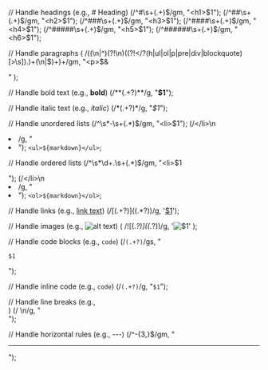 // Handle headings (e.g., # Heading)
(/^#\s+(.+)$/gm, "<h1>$1</h1>");
  (/^##\s+(.+)$/gm, "<h2>$1</h2>");
  (/^###\s+(.+)$/gm, "<h3>$1</h3>");
  (/^####\s+(.+)$/gm, "<h4>$1</h4>");
  (/^#####\s+(.+)$/gm, "<h5>$1</h5>");
  (/^######\s+(.+)$/gm, "<h6>$1</h6>");

// Handle paragraphs
(
/((\n|^)(?!\n)((?!<\/?(h|ul|ol|p|pre|div|blockquote)[>\s]).)+(\n|$)+)+/gm,
    "<p>$&</p>"
);

// Handle bold text (e.g., **bold**)
(/\*\*(.+?)\*\*/g, "<strong>$1</strong>");

// Handle italic text (e.g., _italic_)
(/\*(.+?)\*/g, "<em>$1</em>");

// Handle unordered lists
(/^\s*-\s+(.*)$/gm, "<li>$1</li>");
  (/<\/li>\n<li>/g, "</li><li>");
`<ul>${markdown}</ul>`;

// Handle ordered lists
(/^\s*\d+\.\s+(.*)$/gm, "<li>$1</li>");
  (/<\/li>\n<li>/g, "</li><li>");
`<ol>${markdown}</ol>`;

// Handle links (e.g., [link text](url))
(/\[(.+?)\]\((.\*?)\)/g, '<a href="$2">$1</a>');

// Handle images (e.g., ![alt text](url))
(
/!\[(._?)\]\((._?)\)/g,
'<img src="$2" alt="$1">'
);

// Handle code blocks (e.g., `code`)
(/`(.+?)`/gs, "<pre><code>$1</code></pre>");

// Handle inline code (e.g., `code`)
(/`(.+?)`/g, "<code>$1</code>");

// Handle line breaks (e.g., <br />)
(/ \n/g, "<br />");

// Handle horizontal rules (e.g., ---)
(/^-{3,}$/gm, "<hr />");
